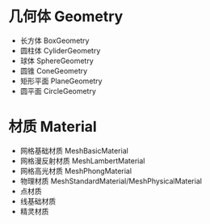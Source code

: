 # 几何体 Geometry
- 长方体 BoxGeometry
- 圆柱体 CyliderGeometry
- 球体 SphereGeometry
- 圆锥 ConeGeometry
- 矩形平面 PlaneGeometry
- 圆平面 CircleGeometry

# 材质 Material
- 网格基础材质 MeshBasicMaterial
- 网格漫反射材质 MeshLambertMaterial
- 网格高光材质 MeshPhongMaterial
- 物理材质 MeshStandardMaterial/MeshPhysicalMaterial
- 点材质
- 线基础材质
- 精灵材质